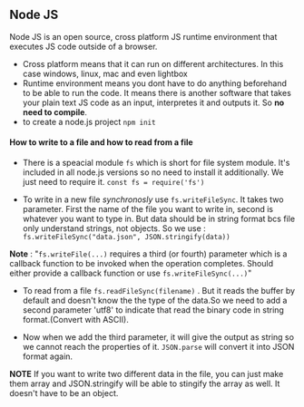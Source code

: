 ## Node JS

Node JS is an open source, cross platform JS runtime environment that executes JS code outside of a browser.
- Cross platform means that it can run on different architectures. In this case windows, linux, mac and even lightbox 
- Runtime environment means you dont have to do anything beforehand to be able to run the code. It means there is another software that takes your  plain text JS code as an input, interpretes it and outputs it. So **no need to compile**.
- to create a node.js project ``npm init``

#### How to write to a file and how to read from a file
- There is a speacial module ``fs`` which is short for file system module. It's included in all node.js versions so no need to install it additionally. We just need to require it. ``const fs = require('fs')``

- To write in a new file *synchronosly* use ``fs.writeFileSync``. It takes two parameter. First the name of the file you want to write in, second is whatever you want to type in. But data should be in string format bcs file only understand strings, not objects. So we use :
``fs.writeFileSync("data.json", JSON.stringify(data))``

**Note** : "``fs.writeFile(...)`` requires a third (or fourth) parameter which is a callback function to be invoked when the operation completes. Should either provide a callback function or use ``fs.writeFileSync(...)``"

- To read from a file ``fs.readFileSync(filename)`` . But it reads the buffer by default and doesn't know the the type of the data.So we need to add a second parameter 'utf8' to indicate that read the binary code in string format.(Convert with ASCII).

- Now when we add the third parameter, it will give the output as string so we cannot reach the properties of it. ``JSON.parse`` will convert it into JSON format again. 

**NOTE** If you want to write two different data in the file, you can just make them array and JSON.stringify will  be able to stingify the array as well. It doesn't have to be an object.